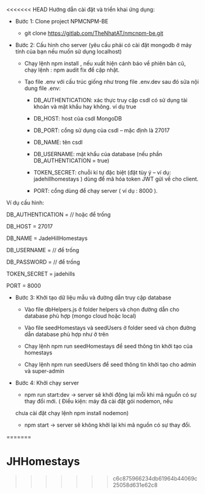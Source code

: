 <<<<<<< HEAD
Hướng dẫn cài đặt và triển khai ứng dụng:
- Bước 1: Clone project NPMCNPM-BE

    + git clone https://gitlab.com/TheNhatAT/nmcnpm-be.git

- Bước 2: Cấu hình cho server (yêu cầu phải có cài đặt mongodb ở máy tính của bạn nếu muốn sử dụng localhost)

    + Chạy lệnh npm install , nếu xuất hiện cảnh báo về phiên bản cũ, chạy lệnh : npm audit fix để cập nhật.    
    
    + Tạo file .env với cấu trúc giống như trong file .env.dev sau đó sửa nội dung file .env:

        + DB_AUTHENTICATION: xác thực truy cập csdl có sử dụng tài khoản và mật khẩu hay không. ví dụ true

        + DB_HOST: host của csdl MongoDB

        + DB_PORT: cổng sử dụng của csdl – mặc định là 27017

        + DB_NAME: tên csdl

        + DB_USERNAME: mật khẩu của database (nếu phần DB_AUTHENTICATION = true)

        + TOKEN_SECRET: chuỗi kí tự đặc biệt (đặt tùy ý – ví dụ: jadehillhomestays ) dùng để mã hóa token JWT gửi về cho client.

        + PORT: cổng dùng để chạy server ( ví dụ : 8000 ).

Ví dụ cấu hình:

DB_AUTHENTICATION =  // hoặc để trống

DB_HOST = 27017

DB_NAME = JadeHillHomestays

DB_USERNAME = // để trống

DB_PASSWORD = // để trống

TOKEN_SECRET = jadehills

PORT = 8000

- Bước 3: Khởi tạo dữ liệu mẫu và đường dẫn truy cập database

    + Vào file dbHelpers.js ở folder helpers và chọn đường dẫn cho database phù hợp (mongo cloud hoặc local)

    + Vào file seedHomestays và seedUsers ở folder seed và chọn đường dẫn database phù hợp như ở trên

    + Chạy lệnh npm run seedHomestays để seed thông tin khởi tạo của homestays

    + Chạy lệnh npm run seedUsers để seed thông tin khởi tạo cho admin và super-admin

- Bước 4: Khởi chạy server

    + npm run start:dev -> server sẽ khởi động lại mỗi khi mã nguồn có sự thay đổi mới. ( Điều kiện: máy đã cài đặt gói nodemon, nếu 
    
    chưa cài đặt chạy lệnh npm install nodemon)

    + npm start -> server sẽ không khởi lại khi mã nguồn có sự thay đổi.


=======
# JHHomestays
>>>>>>> c6c875966234db61964b44069c25058d631e62c8
